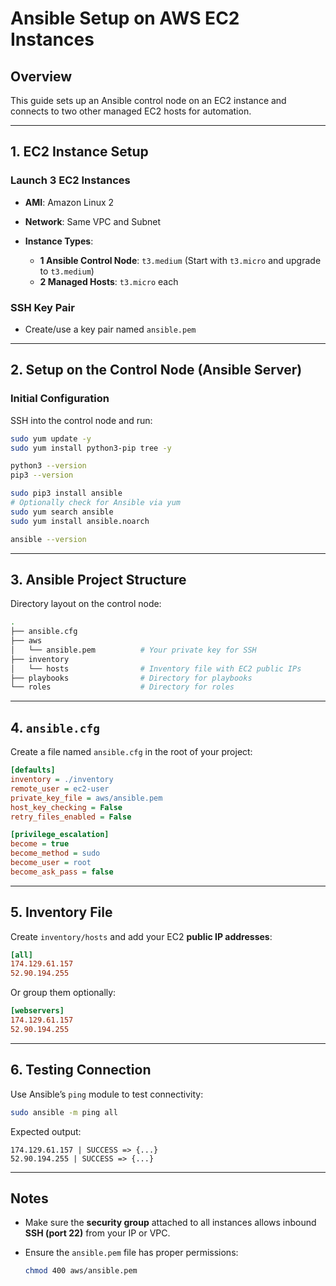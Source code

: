 # Ansible Setup on AWS EC2 Instances

## Overview

This guide sets up an Ansible control node on an EC2 instance and connects to two other managed EC2 hosts for automation.

---

## 1. EC2 Instance Setup

### Launch 3 EC2 Instances

* **AMI**: Amazon Linux 2
* **Network**: Same VPC and Subnet
* **Instance Types**:

  * **1 Ansible Control Node**: `t3.medium` (Start with `t3.micro` and upgrade to `t3.medium`)
  * **2 Managed Hosts**: `t3.micro` each

### SSH Key Pair

* Create/use a key pair named `ansible.pem`

---

## 2. Setup on the Control Node (Ansible Server)

### Initial Configuration

SSH into the control node and run:

```bash
sudo yum update -y
sudo yum install python3-pip tree -y

python3 --version
pip3 --version

sudo pip3 install ansible
# Optionally check for Ansible via yum
sudo yum search ansible
sudo yum install ansible.noarch

ansible --version
```

---

## 3. Ansible Project Structure

Directory layout on the control node:

```bash
.
├── ansible.cfg
├── aws
│   └── ansible.pem          # Your private key for SSH
├── inventory
│   └── hosts                # Inventory file with EC2 public IPs
├── playbooks                # Directory for playbooks
└── roles                    # Directory for roles
```

---

## 4. `ansible.cfg`

Create a file named `ansible.cfg` in the root of your project:

```ini
[defaults]
inventory = ./inventory
remote_user = ec2-user
private_key_file = aws/ansible.pem
host_key_checking = False
retry_files_enabled = False

[privilege_escalation]
become = true
become_method = sudo
become_user = root
become_ask_pass = false
```

---

## 5. Inventory File

Create `inventory/hosts` and add your EC2 **public IP addresses**:

```ini
[all]
174.129.61.157
52.90.194.255
```

Or group them optionally:

```ini
[webservers]
174.129.61.157
52.90.194.255
```

---

## 6. Testing Connection

Use Ansible’s `ping` module to test connectivity:

```bash
sudo ansible -m ping all
```

Expected output:

```text
174.129.61.157 | SUCCESS => {...}
52.90.194.255 | SUCCESS => {...}
```

---

## Notes

* Make sure the **security group** attached to all instances allows inbound **SSH (port 22)** from your IP or VPC.
* Ensure the `ansible.pem` file has proper permissions:

  ```bash
  chmod 400 aws/ansible.pem
  ```

